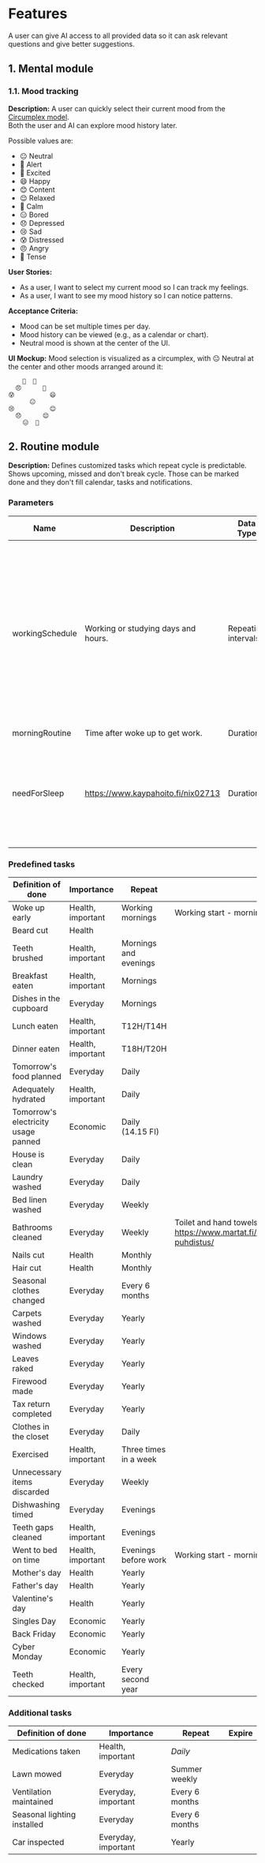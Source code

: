 # Features

A user can give AI access to all provided data so it can ask relevant questions and give better suggestions.

## 1. Mental module

### 1.1. Mood tracking

**Description:**
A user can quickly select their current mood from the [Circumplex model](https://en.wikipedia.org/wiki/Emotion_classification#Circumplex_model).  
Both the user and AI can explore mood history later.

Possible values are:
- 😐 Neutral
- 🧐 Alert
- 🤩 Excited
- 😄 Happy
- 😊 Content
- 😌 Relaxed
- 🧘 Calm
- 😑 Bored
- 😞 Depressed
- 😢 Sad
- 😰 Distressed
- 😠 Angry
- 😬 Tense

**User Stories:**
- As a user, I want to select my current mood so I can track my feelings.
- As a user, I want to see my mood history so I can notice patterns.

**Acceptance Criteria:**
- Mood can be set multiple times per day.
- Mood history can be viewed (e.g., as a calendar or chart).
- Neutral mood is shown at the center of the UI.

**UI Mockup:**
Mood selection is visualized as a circumplex, with 😐 Neutral at the center and other moods arranged around it:

```
    😬  🧐
  😠      🤩
😰          😄
      😐
😢          😊
  😞      😌
    😑  🧘
```

## 2. Routine module

**Description:**
Defines customized tasks which repeat cycle is predictable. Shows upcoming, missed and don't break cycle. Those can be marked done and they don't fill calendar, tasks and notifications.

### Parameters

Name|Description|Data Type|Default value
--|--|--|--
workingSchedule|Working or studying days and hours.|Repeating intervals|<ul><li>`R/--W-1T08:00/--W-1T16:00`<li>`R/--W-2T08:00/--W-2T16:00`<li>`R/--W-3T08:00/--W-3T16:00`<li>`R/--W-4T08:00/--W-4T16:00`<li>`R/--W-5T08:00/--W-5T16:00`
morningRoutine|Time after woke up to get work.|Duration|`PT1H30M`
needForSleep|https://www.kaypahoito.fi/nix02713|Duration|By age:<ul><li>6-13 - `PT10H`<li>14-17 - `PT9H`<li>18-64 - `PT8H`<li>65+ - `PT7H30M`

### Predefined tasks

Definition of done|Importance|Repeat|Expire|Description
--|--|--|--|--
Woke up early|Health, important|Working mornings|Working start - morning routine
Beard cut|Health|
Teeth brushed|Health, important|Mornings and evenings
Breakfast eaten|Health, important|Mornings
Dishes in the cupboard|Everyday|Mornings
Lunch eaten|Health, important|T12H/T14H
Dinner eaten|Health, important|T18H/T20H
Tomorrow's food planned|Everyday|Daily
Adequately hydrated|Health, important|Daily
Tomorrow's electricity usage panned|Economic|Daily (14.15 FI)
House is clean|Everyday|Daily
Laundry washed|Everyday|Daily
Bed linen  washed|Everyday|Weekly
Bathrooms cleaned|Everyday|Weekly|Toilet and hand towels washed https://www.martat.fi/kodinhoito/siivous/kylpyhuoneen-puhdistus/
Nails cut|Health|Monthly
Hair cut|Health|Monthly
Seasonal clothes changed|Everyday|Every 6 months
Carpets washed|Everyday|Yearly
Windows washed|Everyday|Yearly
Leaves raked|Everyday|Yearly
Firewood made|Everyday|Yearly
Tax return completed|Everyday|Yearly
Clothes in the closet|Everyday|Daily
Exercised|Health, important|Three times in a week
Unnecessary items discarded|Everyday|Weekly
Dishwashing timed|Everyday|Evenings
Teeth gaps cleaned|Health, important|Evenings
Went to bed on time|Health, important|Evenings before work|Working start - morning routine - need for sleep
Mother's day|Health|Yearly
Father's day|Health|Yearly
Valentine's day|Health|Yearly
Singles Day|Economic|Yearly
Back Friday|Economic|Yearly
Cyber Monday|Economic|Yearly
Teeth checked|Health, important|Every second year

### Additional tasks

Definition of done|Importance|Repeat|Expire
--|--|--|--
Medications taken|Health, important|*Daily*
Lawn mowed|Everyday|Summer weekly
Ventilation maintained|Everyday, important|Every 6 months
Seasonal lighting installed|Everyday|Every 6 months
Car inspected|Everyday, important|Yearly